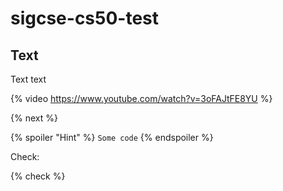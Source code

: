 # sigcse-cs50-test

## Text

Text text

{% video https://www.youtube.com/watch?v=3oFAJtFE8YU %}

{% next %}

{% spoiler "Hint" %}
`Some code`
{% endspoiler %}

Check:

{% check %}
